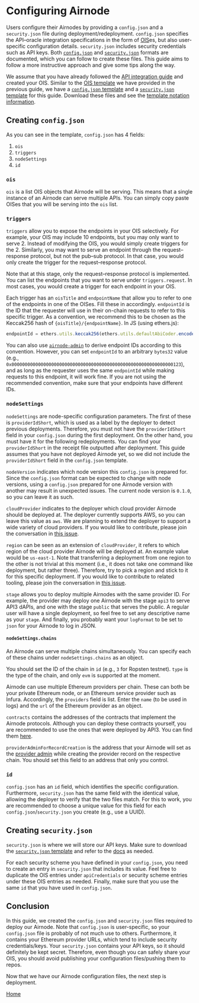 # Configuring Airnode

Users configure their Airnodes by providing a `config.json` and a `security.json` file during deployment/redeployment.
`config.json` specifies the API–oracle integration specifications in the form of [OIS](/airnode/ois.md)es, but also user-specific configuration details.
`security.json` includes security credentials such as API keys.
Both [`config.json`](/airnode/config-json.md) and [`security.json`](/airnode/security-json.md) formats are documented, which you can follow to create these files.
This guide aims to follow a more instructive approach and give some tips along the way.

We assume that you have already followed the [API integration guide](/provider-guides/api-integration.md) and created your OIS.
Similar to the [OIS template](/templates/ois.json) we have provided in the previous guide, we have a [`config.json` template](/templates/config.json) and a [`security.json` template](/templates/security.json) for this guide.
Download these files and see the [template notation information](/provider-guides/api-integration.md#ois-template).

## Creating `config.json`

As you can see in the template, `config.json` has 4 fields:
1. `ois`
1. `triggers`
1. `nodeSettings`
1. `id`

### `ois`

`ois` is a list OIS objects that Airnode will be serving.
This means that a single instance of an Airnode can serve multiple APIs.
You can simply copy paste OISes that you will be serving into the `ois` list.

### `triggers`

`triggers` allow you to expose the endpoints in your OIS selectively.
For example, your OIS may include 10 endpoints, but you may only want to serve 2.
Instead of modifying the OIS, you would simply create triggers for the 2.
Similarly, you may want to serve an endpoint through the request–response protocol, but not the pub–sub protocol.
In that case, you would only create the trigger for the request–response protocol.

Note that at this stage, only the request–response protocol is implemented.
You can list the endpoints that you want to serve under `triggers.request`.
In most cases, you would create a trigger for each endpoint in your OIS.

Each trigger has an `oisTitle` and `endpointName` that allow you to refer to one of the endpoints in one of the OISes.
Fill these in accordingly.
`endpointId` is the ID that the requester will use in their on-chain requests to refer to this specific trigger.
As a convention, we recommend this to be chosen as the Keccak256 hash of `{oisTitle}/{endpointName}`.
In JS (using ethers.js):
```js
endpointId = ethers.utils.keccak256(ethers.utils.defaultAbiCoder.encode(['string'], [`${oisTitle}/${endpointName}`]));
```
You can also use [`airnode-admin`](https://github.com/api3dao/airnode-admin#derive-endpoint-id) to derive endpoint IDs according to this convention.
However, you can set `endpointId` to an arbitrary `bytes32` value (e.g., `0x0000000000000000000000000000000000000000000000000000000000000123`), and as long as the requester uses the same `endpointId` while making requests to this endpoint, it will work fine.
If you are not using the recommended convention, make sure that your endpoints have different IDs.

### `nodeSettings`

`nodeSettings` are node-specific configuration parameters.
The first of these is `providerIdShort`, which is used as a label by the deployer to detect previous deployments.
Therefore, you must not have the `providerIdShort` field in your `config.json` during the first deployment.
On the other hand, you must have it for the following redeployments.
You can find your `providerIdShort` in the receipt file outputted after deployment.
This guide assumes that you have not deployed Airnode yet, so we did not include the `providerIdShort` field in the `config.json` template.

`nodeVersion` indicates which node version this `config.json` is prepared for.
Since the `config.json` format can be expected to change with node versions, using a `config.json` prepared for one Airnode version with another may result in unexpected issues.
The current node version is `0.1.0`, so you can leave it as such.

`cloudProvider` indicates to the deployer which cloud provider Airnode should be deployed at.
The deployer currently supports AWS, so you can leave this value as `aws`.
We are planning to extend the deployer to support a wide variety of cloud providers.
If you would like to contribute, please join the conversation in [this issue](https://github.com/api3dao/airnode/issues/154).

`region` can be seen as an extension of `cloudProvider`, it refers to which region of the cloud provider Airnode will be deployed at.
An example value would be `us-east-1`.
Note that transferring a deployment from one region to the other is not trivial at this moment (i.e., it does not take one command like deployment, but rather three).
Therefore, try to pick a region and stick to it for this specific deployment.
If you would like to contribute to related tooling, please join the conversation in [this issue](https://github.com/api3dao/airnode/issues/155).

`stage` allows you to deploy multiple Airnodes with the same provider ID.
For example, the provider may deploy one Airnode with the stage `api3` to serve API3 dAPIs, and one with the stage `public` that serves the public.
A regular user will have a single deployment, so feel free to set any descriptive name as your `stage`.
And finally, you probably want your `logFormat` to be set to `json` for your Airnode to log in JSON.

#### `nodeSettings.chains`

An Airnode can serve multiple chains simultaneously.
You can specify each of these chains under `nodeSettings.chains` as an object.

You should set the ID of the chain in `id` (e.g., `3` for Ropsten testnet).
`type` is the type of the chain, and only `evm` is supported at the moment.

Airnode can use multiple Ethereum providers per chain.
These can both be your private Ethereum node, or an Ethereum service provider such as Infura.
Accordingly, the `providers` field is list.
Enter the `name` (to be used in logs) and the `url` of the Ethereum provider as an object.

`contracts` contains the addresses of the contracts that implement the Airnode protocols.
Although you can deploy these contracts yourself, you are recommended to use the ones that were deployed by API3.
You can find them [here](https://github.com/api3dao/airnode/tree/master/packages/protocol/deployments).

`providerAdminForRecordCreation` is the address that your Airnode will set as the [provider admin](/request-response-protocol/provider.md#provideradmin) while creating the provider record on the respective chain.
You should set this field to an address that only you control.

### `id`

`config.json` has an `id` field, which identifies the specific configuration.
Furthermore, `security.json` has the same field with the identical value, allowing the deployer to verify that the two files match.
For this to work, you are recommended to choose a unique value for this field for each `config.json`/`security.json` you create (e.g., use a UUID).

## Creating `security.json`

`security.json` is where we will store our API keys.
Make sure to download the [`security.json` template](/templates/security.json) and refer to the [docs](/airnode/security-json.md) as needed.

For each security scheme you have defined in your `config.json`, you need to create an entry in `security.json` that includes its value.
Feel free to duplicate the OIS entries under `apiCredentials` or security scheme entries under these OIS entries as needed.
Finally, make sure that you use the same `id` that you have used in `config.json`.

## Conclusion

In this guide, we created the `config.json` and `security.json` files required to deploy our Airnode.
Note that `config.json` is user-specific, so your `config.json` file is probably of not much use to others.
Furthermore, it contains your Ethereum provider URLs, which tend to include security credentials/keys.
Your `security.json` contains your API keys, so it should definitely be kept secret.
Therefore, even though you can safely share your OIS, you should avoid publishing your configuration files/pushing them to repos.

Now that we have our Airnode configuration files, the next step is deployment.

[Home](/README.md#provider-guides)
